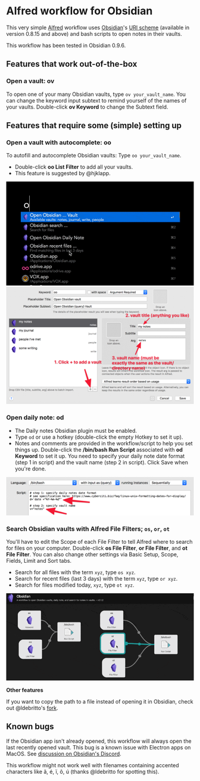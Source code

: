 # Alfred workflow for Obsidian

This very simple [Alfred](https://www.alfredapp.com/) workflow uses [Obsidian](https://obsidian.md/)'s [URI scheme](https://publish.obsidian.md/help/Advanced+use/Using+obsidian+URI) (available in version 0.8.15 and above) and bash scripts to open notes in their vaults.

This workflow has been tested in Obsidian 0.9.6.

## Features that work out-of-the-box

### Open a vault: ov

To open one of your many Obsidian vaults, type `ov your_vault_name`. You can change the keyword input subtext to remind yourself of the names of your vaults. Double-click **ov Keyword** to change the Subtext field.

## Features that require some (simple) setting up

### Open a vault with autocomplete: oo

To autofill and autocomplete Obsidian vaults: Type `oo your_vault_name`. 
- Double-click **oo List Filter** to add all your vaults. 
- This feature is suggested by @hjklapp.

![](img/oo.gif)
![](img/oo.png)

### Open daily note: od

- The Daily notes Obsidian plugin must be enabled.
- Type `od`  or use a hotkey (double-click the empty Hotkey to set it up). 
- Notes and comments are provided in the workflow/script to help you set things up. Double-click the **/bin/bash Run Script** associated with **od Keyword** to set it up. You need to specify your daily note date format (step 1 in script) and the vault name (step 2 in script). Click Save when you're done.

![](img/od.png)

### Search Obsidian vaults with Alfred File Filters; `os`, `or`, `ot`

You'll have to edit the Scope of each File Filter to tell Alfred where to search for files on your computer. Double-click **os File Filter**, **or File Filter**, and **ot File Filter**. You can also change other settings via Basic Setup, Scope, Fields, Limit and Sort tabs.

- Search for all files with the term `xyz`, type `os xyz`.
- Search for recent files (last 3 days) with the term `xyz`, type `or xyz`.
- Search for files modified today, `xyz`, type `ot xyz`.

![](img/or.gif)

**Other features**

If you want to copy the path to a file instead of opening it in Obsidian, check out @ldebritto's [fork](https://github.com/ldebritto/obsidian-alfred). 

## Known bugs

If the Obsidian app isn't already opened, this workflow will always open the last recently opened vault. This bug is a known issue with Electron apps on MacOS. See [discussion on Obsidian's Discord](https://discordapp.com/channels/686053708261228577/716028884885307432/755203478413902036).

This workflow might not work well with filenames containing accented characters like ã, é, ï, ô, ú (thanks @ldebritto for spotting this). 